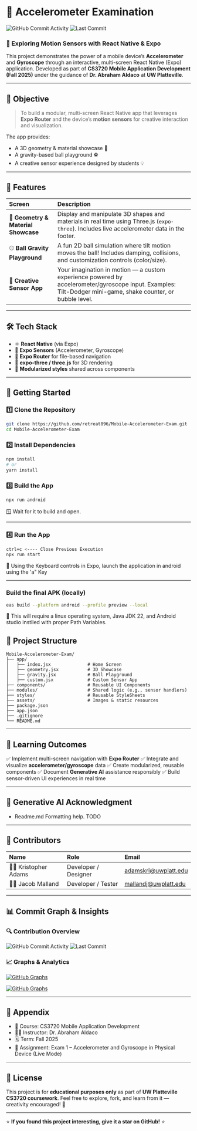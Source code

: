 # 📱 Accelerometer Examination

![GitHub Commit Activity](https://img.shields.io/github/commit-activity/m/retreat896/Mobile-Accelerometer-Exam?color=blue&logo=github) ![Last Commit](https://img.shields.io/github/last-commit/retreat896/Mobile-Accelerometer-Exam?color=green)

### 🧭 Exploring Motion Sensors with React Native & Expo

This project demonstrates the power of a mobile device’s **Accelerometer** and **Gyroscope** through an interactive, multi-screen React Native (Expo) application. Developed as part of **CS3720 Mobile Application Development (Fall 2025)** under the guidance of **Dr. Abraham Aldaco** at **UW Platteville**.

---

## 🎯 Objective

> To build a modular, multi-screen React Native app that leverages **Expo Router** and the device’s **motion sensors** for creative interaction and visualization.

The app provides:

-   A 3D geometry & material showcase 🎨
-   A gravity-based ball playground ⚽
-   A creative sensor experience designed by students 💡

---

## 🧩 Features

| Screen                              | Description                                                                                                                                                 |
| :---------------------------------- | :---------------------------------------------------------------------------------------------------------------------------------------------------------- |
| 🧱 **Geometry & Material Showcase** | Display and manipulate 3D shapes and materials in real time using Three.js (`expo-three`). Includes live accelerometer data in the footer.                  |
| ⚾ **Ball Gravity Playground**      | A fun 2D ball simulation where tilt motion moves the ball! Includes damping, collisions, and customization controls (color/size).                           |
| 🧠 **Creative Sensor App**          | Your imagination in motion — a custom experience powered by accelerometer/gyroscope input. Examples: Tilt-Dodger mini-game, shake counter, or bubble level. |

---

## 🛠️ Tech Stack

-   ⚛️ **React Native** (via Expo)
-   🧭 **Expo Sensors** (Accelerometer, Gyroscope)
-   🧩 **Expo Router** for file-based navigation
-   🎨 **expo-three / three.js** for 3D rendering
-   💅 **Modularized styles** shared across components

---

## 🚀 Getting Started

### 1️⃣ Clone the Repository

```bash
git clone https://github.com/retreat896/Mobile-Accelerometer-Exam.git
cd Mobile-Accelerometer-Exam
```

### 2️⃣ Install Dependencies

```bash
npm install
# or
yarn install
```

### 3️⃣ Build the App

```bash
npx run android
```

🪟 Wait for it to build and open.

---

### 4️⃣ Run the App

```bash
ctrl+c <---- Close Previous Execution
npx run start
```

📱 Using the Keyboard controls in Expo, launch the application in android using the 'a" Key

---

### Build the final APK (locally)

```bash
eas build --platform android --profile preview --local
```

📱 This will require a linux operating system, Java JDK 22, and Android studio instlled with proper Path Variables.

## 📂 Project Structure

```
Mobile-Accelerometer-Exam/
├── app/
│   ├── index.jsx              # Home Screen
│   ├── geometry.jsx           # 3D Showcase
│   ├── gravity.jsx            # Ball Playground
│   ├── custom.jsx             # Custom Sensor App
├── components/                # Reusable UI Components
├── modules/                   # Shared logic (e.g., sensor handlers)
├── styles/                    # Reusable StyleSheets
├── assets/                    # Images & static resources
├── package.json
├── app.json
├── .gitignore
└── README.md
```

---

## 🧠 Learning Outcomes

✅ Implement multi-screen navigation with **Expo Router** ✅ Integrate and visualize **accelerometer/gyroscope** data ✅ Create modularized, reusable components ✅ Document **Generative AI** assistance responsibly ✅ Build sensor-driven UI experiences in real time

---

## 🤖 Generative AI Acknowledgment

-   Readme.md Formatting help. TODO

---

## 🤝 Contributors

| Name                | Role                 | Email                                               |
| :------------------ | :------------------- | :-------------------------------------------------- |
| 👩‍💻 Kristopher Adams | Developer / Designer | [adamskri@uwplatt.edu](mailto:adamskri@uwplatt.edu) |
| 👨‍💻 Jacob Malland    | Developer / Tester   | [mallandj@uwplatt.edu](mailto:mallandj@uwplatt.edu) |

---

## 📊 Commit Graph & Insights

### 🔍 Contribution Overview

![GitHub Commit Activity](https://img.shields.io/github/commit-activity/m/retreat896/Mobile-Accelerometer-Exam?color=blue&logo=github) ![Last Commit](https://img.shields.io/github/last-commit/retreat896/Mobile-Accelerometer-Exam?color=green)

### 📈 Graphs & Analytics

[ ![GitHub Graphs](https://github-readme-activity-graph.vercel.app/graph?username=retreat896&repo=Mobile-Accelerometer-Exam&theme=react-dark)](https://github.com/retreat896/Mobile-Accelerometer-Exam)

[ ![GitHub Graphs](https://github-readme-activity-graph.vercel.app/graph?username=JMalland&repo=Mobile-Accelerometer-Exam&theme=react-dark)](https://github.com/retreat896/Mobile-Accelerometer-Exam)

---

## 🧾 Appendix

-   📘 Course: CS3720 Mobile Application Development
-   🧑‍🏫 Instructor: Dr. Abraham Aldaco
-   🗓️ Term: Fall 2025
-   🧩 Assignment: Exam 1 – Accelerometer and Gyroscope in Physical Device (Live Mode)

---

## 🏁 License

This project is for **educational purposes only** as part of **UW Platteville CS3720 coursework**. Feel free to explore, fork, and learn from it — creativity encouraged! 🚀

---

⭐ **If you found this project interesting, give it a star on GitHub!** ⭐
